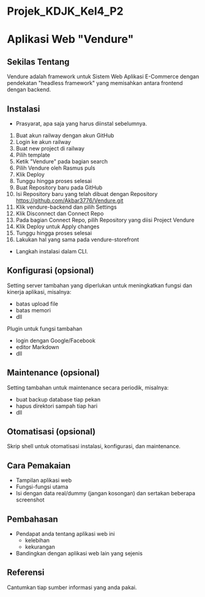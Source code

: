 # Projek_KDJK_Kel4_P2


# Aplikasi Web "Vendure"


## Sekilas Tentang

Vendure adalah framework untuk Sistem Web Aplikasi E-Commerce dengan pendekatan "headless framework" yang memisahkan antara frontend dengan backend.


## Instalasi

- Prasyarat, apa saja yang harus diinstal sebelumnya.

  
1. Buat akun railway dengan akun GitHub
2. Login ke akun railway
3. Buat new project di railway
4. Pilih template
5. Ketik "Vendure" pada bagian search
6. Pilih Vendure oleh Rasmus puls
7. Klik Deploy
8. Tunggu hingga proses selesai
9. Buat Repository baru pada GitHub
10. Isi Repository baru yang telah dibuat dengan Repository https://github.com/Akbar3776/Vendure.git
11. Klik vendure-backend dan pilih Settings
12. Klik Disconnect dan Connect Repo
13. Pada bagian Connect Repo, pilih Repository yang diisi Project Vendure
14. Klik Deploy untuk Apply changes
15. Tunggu hingga proses selesai
16. Lakukan hal yang sama pada vendure-storefront


- Langkah instalasi dalam CLI.


## Konfigurasi (opsional)

Setting server tambahan yang diperlukan untuk meningkatkan fungsi dan kinerja aplikasi, misalnya:
- batas upload file
- batas memori
- dll

Plugin untuk fungsi tambahan
- login dengan Google/Facebook
- editor Markdown
- dll


##  Maintenance (opsional)

Setting tambahan untuk maintenance secara periodik, misalnya:
- buat backup database tiap pekan
- hapus direktori sampah tiap hari
- dll


## Otomatisasi (opsional)

Skrip shell untuk otomatisasi instalasi, konfigurasi, dan maintenance.


## Cara Pemakaian

- Tampilan aplikasi web
- Fungsi-fungsi utama
- Isi dengan data real/dummy (jangan kosongan) dan sertakan beberapa screenshot


## Pembahasan

- Pendapat anda tentang aplikasi web ini
    - kelebihan
    - kekurangan
- Bandingkan dengan aplikasi web lain yang sejenis


## Referensi

Cantumkan tiap sumber informasi yang anda pakai.

